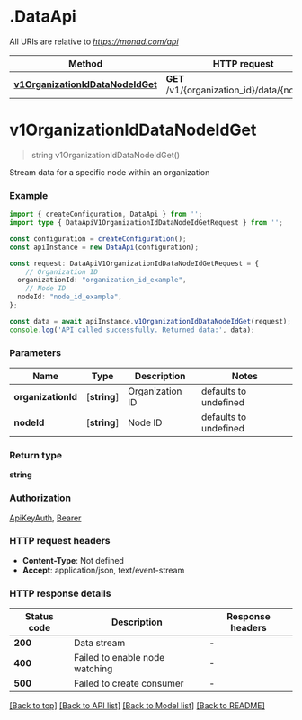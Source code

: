 # .DataApi

All URIs are relative to *https://monad.com/api*

Method | HTTP request | Description
------------- | ------------- | -------------
[**v1OrganizationIdDataNodeIdGet**](DataApi.md#v1OrganizationIdDataNodeIdGet) | **GET** /v1/{organization_id}/data/{node_id} | Stream node data


# **v1OrganizationIdDataNodeIdGet**
> string v1OrganizationIdDataNodeIdGet()

Stream data for a specific node within an organization

### Example


```typescript
import { createConfiguration, DataApi } from '';
import type { DataApiV1OrganizationIdDataNodeIdGetRequest } from '';

const configuration = createConfiguration();
const apiInstance = new DataApi(configuration);

const request: DataApiV1OrganizationIdDataNodeIdGetRequest = {
    // Organization ID
  organizationId: "organization_id_example",
    // Node ID
  nodeId: "node_id_example",
};

const data = await apiInstance.v1OrganizationIdDataNodeIdGet(request);
console.log('API called successfully. Returned data:', data);
```


### Parameters

Name | Type | Description  | Notes
------------- | ------------- | ------------- | -------------
 **organizationId** | [**string**] | Organization ID | defaults to undefined
 **nodeId** | [**string**] | Node ID | defaults to undefined


### Return type

**string**

### Authorization

[ApiKeyAuth](README.md#ApiKeyAuth), [Bearer](README.md#Bearer)

### HTTP request headers

 - **Content-Type**: Not defined
 - **Accept**: application/json, text/event-stream


### HTTP response details
| Status code | Description | Response headers |
|-------------|-------------|------------------|
**200** | Data stream |  -  |
**400** | Failed to enable node watching |  -  |
**500** | Failed to create consumer |  -  |

[[Back to top]](#) [[Back to API list]](README.md#documentation-for-api-endpoints) [[Back to Model list]](README.md#documentation-for-models) [[Back to README]](README.md)


